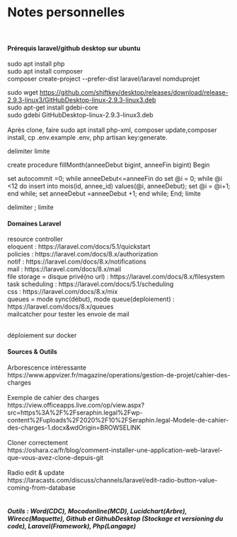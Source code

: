 <h1>Notes personnelles</h1>
<br>
<h4>Prérequis laravel/github desktop sur ubuntu</h4>
sudo apt install php <br>
sudo apt install composer <br>
composer create-project --prefer-dist laravel/laravel nomduprojet 

sudo wget https://github.com/shiftkey/desktop/releases/download/release-2.9.3-linux3/GitHubDesktop-linux-2.9.3-linux3.deb <br>
sudo apt-get install gdebi-core <br>
sudo gdebi GitHubDesktop-linux-2.9.3-linux3.deb<br> <br>
Après clone, faire sudo apt install php-xml, composer update,composer install, cp .env.example .env, php artisan key:generate.<br>

delimiter limite

create procedure fillMonth(anneeDebut bigint, anneeFin bigint)
Begin

set autocommit =0;
while anneeDebut<=anneeFin do
    set @i = 0;
    while @i <12 do
        insert into mois(id, annee_id) values(@i, anneeDebut);
        set @i = @i+1;
    end while;
set anneeDebut =anneeDebut +1;
end while;
End; limite 

delimiter ; limite
<h4>Domaines Laravel</h4>
resource controller<br>
eloquent : https://laravel.com/docs/5.1/quickstart<br>
policies : https://laravel.com/docs/8.x/authorization<br>
notif : https://laravel.com/docs/8.x/notifications<br>
mail : https://laravel.com/docs/8.x/mail<br>
file storage = disque privé(no url) : https://laravel.com/docs/8.x/filesystem<br>
task scheduling : https://laravel.com/docs/5.1/scheduling<br>
css : https://laravel.com/docs/8.x/mix<br>
queues = mode sync(début), mode queue(deploiement) : https://laravel.com/docs/8.x/queues<br>
mailcatcher pour tester les envoie de mail<br><br>

déploiement sur docker<br>

<h4>Sources & Outils</h4>
Arborescence intéressante <br>
https://www.appvizer.fr/magazine/operations/gestion-de-projet/cahier-des-charges <br><br>
Exemple de cahier des charges <br>
https://view.officeapps.live.com/op/view.aspx?src=https%3A%2F%2Fseraphin.legal%2Fwp-content%2Fuploads%2F2020%2F10%2FSeraphin.legal-Modele-de-cahier-des-charges-1.docx&wdOrigin=BROWSELINK <br><br>
Cloner correctement<br>
https://oshara.ca/fr/blog/comment-installer-une-application-web-laravel-que-vous-avez-clone-depuis-git<br><br>
Radio edit & update<br>
https://laracasts.com/discuss/channels/laravel/edit-radio-button-value-coming-from-database<br><br>


<h5>Outils : Word(CDC), Mocodonline(MCD), Lucidchart(Arbre), Wirecc(Maquette), Github et GithubDesktop (Stockage et versioning du code), Laravel(Framework), Php(Langage)</h5>

